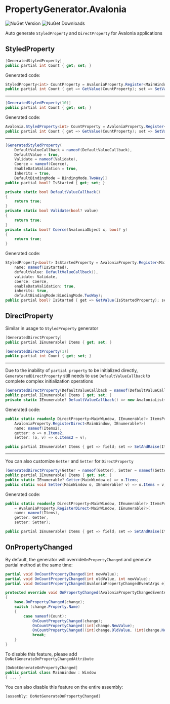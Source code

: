 # PropertyGenerator.Avalonia

![NuGet Version](https://img.shields.io/nuget/vpre/PropertyGenerator.Avalonia?link=https%3A%2F%2Fwww.nuget.org%2Fpackages%2FPropertyGenerator.Avalonia)
![NuGet Downloads](https://img.shields.io/nuget/dt/PropertyGenerator.Avalonia?link=https%3A%2F%2Fwww.nuget.org%2Fpackages%2FPropertyGenerator.Avalonia)

Auto generate `StyledProperty` and `DirectProperty` for Avalonia applications

## StyledProperty

```csharp
[GeneratedStyledProperty]
public partial int Count { get; set; }
```

Generated code:

```csharp
StyledProperty<int> CountProperty = AvaloniaProperty.Register<MainWindow, int>(name: nameof(Count));
public partial int Count { get => GetValue(CountProperty); set => SetValue(CountProperty, value); }
```

***

```csharp
[GeneratedStyledProperty(10)]
public partial int Count { get; set; }
```

Generated code:

```csharp
Avalonia.StyledProperty<int> CountProperty = AvaloniaProperty.Register<MainWindow, int>(name: nameof(Count), defaultValue: 10);
public partial int Count { get => GetValue(CountProperty); set => SetValue(CountProperty, value); }
```

***

```csharp
[GeneratedStyledProperty(
    DefaultValueCallback = nameof(DefaultValueCallback),
    DefaultValue = true,
    Validate = nameof(Validate),
    Coerce = nameof(Coerce),
    EnableDataValidation = true,
    Inherits = true,
    DefaultBindingMode = BindingMode.TwoWay)]
public partial bool? IsStarted { get; set; }

private static bool DefaultValueCallback()
{
    return true;
}
private static bool Validate(bool? value)
{
    return true;
}
private static bool? Coerce(AvaloniaObject x, bool? y)
{
    return true;
}
```

Generated code:

```csharp
StyledProperty<bool?> IsStartedProperty = AvaloniaProperty.Register<MainWindow, bool?>(
	name: nameof(IsStarted), 
	defaultValue: DefaultValueCallback(), 
	validate: Validate,
	coerce: Coerce, 
	enableDataValidation: true,
	inherits: true, 
	defaultBindingMode:BindingMode.TwoWay);
public partial bool? IsStarted { get => GetValue(IsStartedProperty); set => SetValue(IsStartedProperty, value); }
```

## DirectProperty

Similar in usage to `StyledProperty` generator

```csharp
[GeneratedDirectProperty]
public partial IEnumerable? Items { get; set; }
```
```csharp
[GeneratedDirectProperty(1)]
public partial int Count { get; set; }
```
***

Due to the inability of `partial property` to be initialized directly, `GenerateredDirectProperty` still needs to use `DefaultValueCallback` to complete complex initialization operations

```csharp
[GeneratedDirectProperty(DefaultValueCallback = nameof(DefaultValueCallback))]
public partial IEnumerable? Items { get; set; }
private static IEnumerable? DefaultValueCallback() => new AvaloniaList<AvaloniaObject>();
```

Generated code:

```csharp
public static readonly DirectProperty<MainWindow, IEnumerable?> ItemsProperty =
    AvaloniaProperty.RegisterDirect<MainWindow, IEnumerable?>(
    name: nameof(Items2), 
    getter: o => o.Items2, 
    setter: (o, v) => o.Items2 = v);

public partial IEnumerable? Items { get => field; set => SetAndRaise(ItemsProperty, ref field, value); } = DefaultValueCallback();
```

***

You can also customize `Getter` and `Setter` for `DirectProperty`

```csharp
[GeneratedDirectProperty(Getter = nameof(Getter), Setter = nameof(Setter))]
public partial IEnumerable? Items { get; set; }
public static IEnumerable? Getter(MainWindow o) => o.Items;
public static void Setter(MainWindow o, IEnumerable? v) => o.Items = v;
```

Generated code:

```csharp
public static readonly DirectProperty<MainWindow, IEnumerable?> ItemsProperty
    = AvaloniaProperty.RegisterDirect<MainWindow, IEnumerable?>(
    name: nameof(Items),
    getter: Getter, 
    setter: Setter);

public partial IEnumerable? Items { get => field; set => SetAndRaise(ItemsProperty, ref field, value); }
```

## OnPropertyChanged

By default, the generator will override`OnPropertyChanged` and generate partial method at the same time:

```csharp
partial void OnCountPropertyChanged(int newValue);
partial void OnCountPropertyChanged(int oldValue, int newValue);
partial void OnCountPropertyChanged(AvaloniaPropertyChangedEventArgs e);

protected override void OnPropertyChanged(AvaloniaPropertyChangedEventArgs change)
{
    base.OnPropertyChanged(change);
    switch (change.Property.Name)
    {
        case nameof(Count):
            OnCountPropertyChanged(change);
            OnCountPropertyChanged((int)change.NewValue);
            OnCountPropertyChanged((int)change.OldValue, (int)change.NewValue);
            break;
    }
}
```

To disable this feature, please add `DoNotGenerateOnPropertyChangedAttribute`

```csharp
[DoNotGenerateOnPropertyChanged]
public partial class MainWindow : Window
{ ... }
```

You can also disable this feature on the entire assembly:

```csharp
[assembly: DoNotGenerateOnPropertyChanged]
```
